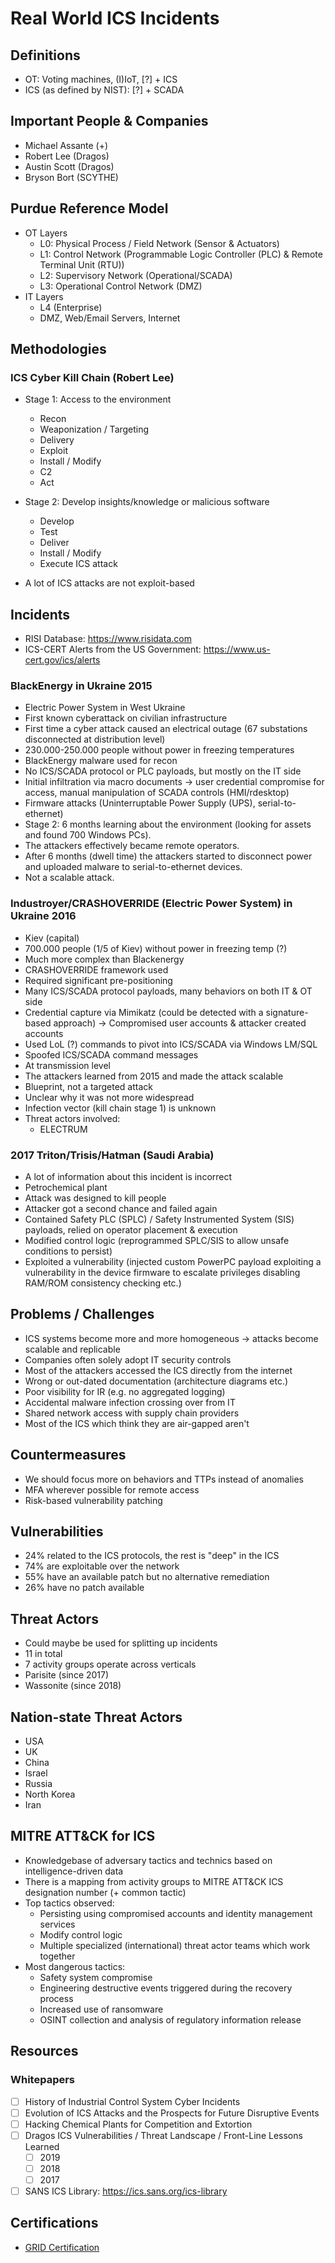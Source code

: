 # Real World ICS Incidents

## Definitions
- OT: Voting machines, (I)IoT, [?] + ICS
- ICS (as defined by NIST): [?] + SCADA 

## Important People & Companies
- Michael Assante (+)
- Robert Lee (Dragos)
- Austin Scott (Dragos)
- Bryson Bort (SCYTHE)

## Purdue Reference Model

- OT Layers
  - L0: Physical Process / Field Network (Sensor & Actuators)
  - L1: Control Network (Programmable Logic Controller (PLC) & Remote Terminal Unit (RTU))
  - L2: Supervisory Network (Operational/SCADA)
  - L3: Operational Control Network (DMZ)
- IT Layers
  - L4 (Enterprise)
  - DMZ, Web/Email Servers, Internet

## Methodologies

### ICS Cyber Kill Chain (Robert Lee)
- Stage 1: Access to the environment
  - Recon
  - Weaponization / Targeting
  - Delivery
  - Exploit
  - Install / Modify
  - C2
  - Act
- Stage 2: Develop insights/knowledge or malicious software
  - Develop
  - Test
  - Deliver
  - Install / Modify
  - Execute ICS attack

- A lot of ICS attacks are not exploit-based

## Incidents

- RISI Database: https://www.risidata.com
- ICS-CERT Alerts from the US Government: https://www.us-cert.gov/ics/alerts

### BlackEnergy in Ukraine 2015
- Electric Power System in West Ukraine
- First known cyberattack on civilian infrastructure
- First time a cyber attack caused an electrical outage (67 substations disconnected at distribution level)
- 230.000-250.000 people without power in freezing temperatures
- BlackEnergy malware used for recon
- No ICS/SCADA protocol or PLC payloads, but mostly on the IT side
- Initial infiltration via macro documents -> user credential compromise for access, manual manipulation of SCADA controls (HMI/rdesktop)
- Firmware attacks (Uninterruptable Power Supply (UPS), serial-to-ethernet)
- Stage 2: 6 months learning about the environment (looking for assets and found 700 Windows PCs).
- The attackers effectively became remote operators.
- After 6 months (dwell time) the attackers started to disconnect power and uploaded malware to serial-to-ethernet devices.
- Not a scalable attack.

### Industroyer/CRASHOVERRIDE (Electric Power System) in Ukraine 2016
- Kiev (capital)
- 700.000 people (1/5 of Kiev) without power in freezing temp (?)
- Much more complex than Blackenergy
- CRASHOVERRIDE framework used
- Required significant pre-positioning
- Many ICS/SCADA protocol payloads, many behaviors on both IT & OT side
- Credential capture via Mimikatz (could be detected with a signature-based approach) -> Compromised user accounts & attacker created accounts
- Used LoL (?) commands to pivot into ICS/SCADA via Windows LM/SQL
- Spoofed ICS/SCADA command messages
- At transmission level
- The attackers learned from 2015 and made the attack scalable
- Blueprint, not a targeted attack
- Unclear why it was not more widespread
- Infection vector (kill chain stage 1) is unknown
- Threat actors involved:
  - ELECTRUM

### 2017 Triton/Trisis/Hatman (Saudi Arabia)
- A lot of information about this incident is incorrect
- Petrochemical plant
- Attack was designed to kill people
- Attacker got a second chance and failed again
- Contained Safety PLC (SPLC) / Safety Instrumented System (SIS) payloads, relied on operator placement & execution
- Modified control logic (reprogrammed SPLC/SIS to allow unsafe conditions to persist)
- Exploited a vulnerability (injected custom PowerPC payload exploiting a vulnerability in the device firmware to escalate privileges disabling RAM/ROM consistency checking etc.)

## Problems / Challenges
- ICS systems become more and more homogeneous -> attacks become scalable and replicable
- Companies often solely adopt IT security controls
- Most of the attackers accessed the ICS directly from the internet
- Wrong or out-dated documentation (architecture diagrams etc.)
- Poor visibility for IR (e.g. no aggregated logging)
- Accidental malware infection crossing over from IT
- Shared network access with supply chain providers
- Most of the ICS which think they are air-gapped aren't

## Countermeasures
- We should focus more on behaviors and TTPs instead of anomalies
- MFA wherever possible for remote access
- Risk-based vulnerability patching

## Vulnerabilities
- 24% related to the ICS protocols, the rest is "deep" in the ICS
- 74% are exploitable over the network
- 55% have an available patch but no alternative remediation
- 26% have no patch available

## Threat Actors
- Could maybe be used for splitting up incidents
- 11 in total
- 7 activity groups operate across verticals
- Parisite (since 2017)
- Wassonite (since 2018)

## Nation-state Threat Actors
- USA
- UK
- China
- Israel
- Russia
- North Korea
- Iran

## MITRE ATT&CK for ICS
- Knowledgebase of adversary tactics and technics based on intelligence-driven data
- There is a mapping from activity groups to MITRE ATT&CK ICS designation number (+ common tactic)
- Top tactics observed:
  - Persisting using compromised accounts and identity management services
  - Modify control logic
  - Multiple specialized (international) threat actor teams which work together
- Most dangerous tactics:
  - Safety system compromise
  - Engineering destructive events triggered during the recovery process
  - Increased use of ransomware
  - OSINT collection and analysis of regulatory information release

## Resources

### Whitepapers
- [ ] History of Industrial Control System Cyber Incidents
- [ ] Evolution of ICS Attacks and the Prospects for Future Disruptive Events
- [ ] Hacking Chemical Plants for Competition and Extortion
- [ ] Dragos ICS Vulnerabilities / Threat Landscape / Front-Line Lessons Learned
  - [ ] 2019
  - [ ] 2018
  - [ ] 2017
- [ ] SANS ICS Library: https://ics.sans.org/ics-library

## Certifications
- [GRID Certification](https://www.giac.org/certification/response-industrial-defense-grid)